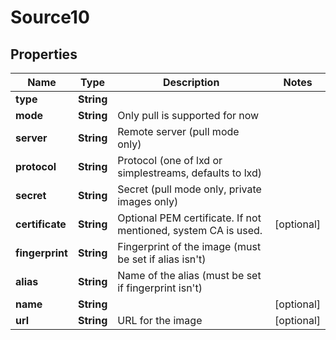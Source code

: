 

# Source10

## Properties

Name | Type | Description | Notes
------------ | ------------- | ------------- | -------------
**type** | **String** |  | 
**mode** | **String** | Only pull is supported for now | 
**server** | **String** | Remote server (pull mode only) | 
**protocol** | **String** | Protocol (one of lxd or simplestreams, defaults to lxd) | 
**secret** | **String** | Secret (pull mode only, private images only) | 
**certificate** | **String** | Optional PEM certificate. If not mentioned, system CA is used. |  [optional]
**fingerprint** | **String** | Fingerprint of the image (must be set if alias isn&#39;t) | 
**alias** | **String** | Name of the alias (must be set if fingerprint isn&#39;t) | 
**name** | **String** |  |  [optional]
**url** | **String** | URL for the image |  [optional]



